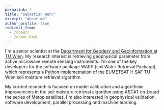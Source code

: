 ```yaml
---
permalink: /
title: "Sebastian Hahn"
excerpt: "About me"
author_profile: true
redirect_from:
  - /about/
  - /about.html
---
```


I'm a senior scientist at the [Department for Geodesy and Geoinformation at TU Wien](http://www.geo.tuwien.ac.at/). My research interest is retrieving geophysical parameter from active microwave remote sensing instruments. I'm one of the key developers for the software package WARP (soil Water Retrieval Package), which represents a Python implementation of the EUMETSAT H SAF TU Wien soil moisture retrieval algorithm.
  
My current research is focused on model calibration and algorithmic improvements in the soil moisture retrieval algorithm using ASCAT on-board the series of Metop satellites. I'm also interested in geophysical validation, software development, parallel processing and machine learning.
